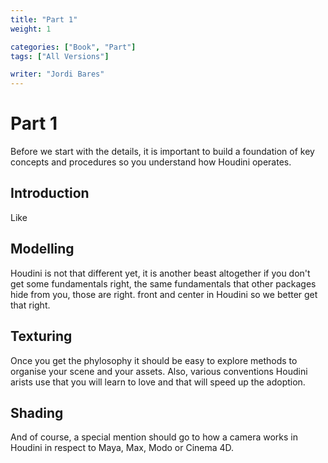 ```yaml
---
title: "Part 1"
weight: 1

categories: ["Book", "Part"]
tags: ["All Versions"]

writer: "Jordi Bares"
---
```

# Part 1

Before we start with the details, it is important to build a foundation of key concepts and procedures so you understand how Houdini operates.

## Introduction

Like

## Modelling

Houdini is not that different yet, it is another beast altogether if you don't get some fundamentals right, the same fundamentals that other packages hide from you, those are right. front and center in Houdini so we better get that right.


## Texturing

Once you get the phylosophy it should be easy to explore methods to organise your scene and your assets. Also, various conventions Houdini arists use that you will learn to love and that will speed up the adoption.


## Shading

And of course, a special mention should go to how a camera works in Houdini in respect to Maya, Max, Modo or Cinema 4D.
